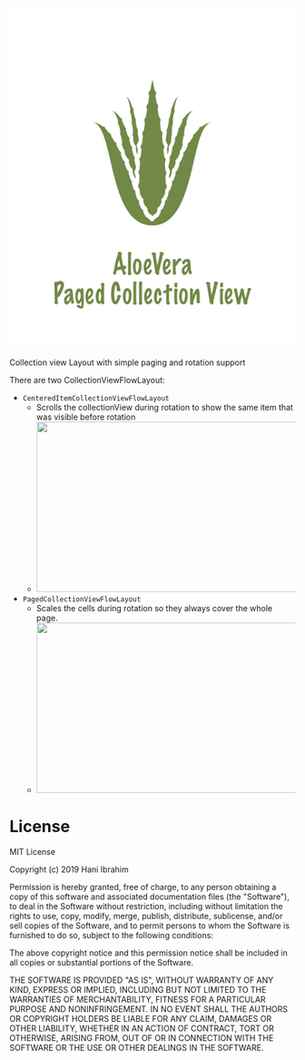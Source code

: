 <p align="center">
<img width="600" height="600" src="Resources/title.png">
</p>

Collection view Layout with simple paging and rotation support

There are two CollectionViewFlowLayout:
- `CenteredItemCollectionViewFlowLayout`
    - Scrolls the collectionView during rotation to show the same item that was visible before rotation
    - <img width="600" height="300" src="Resources/line-curve.gif">
- `PagedCollectionViewFlowLayout`
    - Scales the cells during rotation so they always cover the whole page.
    - <img width="600" height="300" src="Resources/line-curve.gif">


# License
MIT License

Copyright (c) 2019 Hani Ibrahim

Permission is hereby granted, free of charge, to any person obtaining a copy
of this software and associated documentation files (the "Software"), to deal
in the Software without restriction, including without limitation the rights
to use, copy, modify, merge, publish, distribute, sublicense, and/or sell
copies of the Software, and to permit persons to whom the Software is
furnished to do so, subject to the following conditions:

The above copyright notice and this permission notice shall be included in all
copies or substantial portions of the Software.

THE SOFTWARE IS PROVIDED "AS IS", WITHOUT WARRANTY OF ANY KIND, EXPRESS OR
IMPLIED, INCLUDING BUT NOT LIMITED TO THE WARRANTIES OF MERCHANTABILITY,
FITNESS FOR A PARTICULAR PURPOSE AND NONINFRINGEMENT. IN NO EVENT SHALL THE
AUTHORS OR COPYRIGHT HOLDERS BE LIABLE FOR ANY CLAIM, DAMAGES OR OTHER
LIABILITY, WHETHER IN AN ACTION OF CONTRACT, TORT OR OTHERWISE, ARISING FROM,
OUT OF OR IN CONNECTION WITH THE SOFTWARE OR THE USE OR OTHER DEALINGS IN THE
SOFTWARE.
